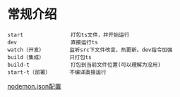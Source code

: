 # 常规介绍

```
start               打包ts文件，并开始运行
dev                 直接运行ts
watch（开发）        监听src下文件改变，热更新。dev指令加强
build（集成）        只打包ts
build-t             打包到当前文件位置(可以理解为没用)
start-t（部署）      不编译直接运行
```
[nodemon.json配置](https://www.cnblogs.com/chris-oil/p/6239097.html)